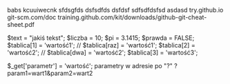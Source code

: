 babs kcuuiwecnk
sfdsgfds
dsfsdfds
dsfdsf
sdfsdfdsfsd
asdasd
try.github.io
git-scm.com/doc
training.github.com/kit/downloads/github-git-cheat-sheet.pdf


$text = "jakiś tekst";
$liczba = 10;
$pi = 3.1415;
$prawda = FALSE;
$tablica[1] = 'wartość1'; // $tablica[raz] = 'wartość1';
$tablica[2] = 'wartość2'; // $tablica[dwa] = 'wartość2';
$tablica[3] = 'wartość3';


$_get['parametr'] = 'wartość'; parametry w adresie po "?" ?param1=wart1&param2=wart2
